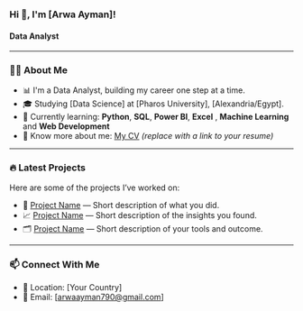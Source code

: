 ### Hi 👋, I'm [Arwa Ayman]!
#### Data Analyst

---

### 🧑‍💻 About Me

- 📊 I'm a Data Analyst, building my career one step at a time.
- 🎓 Studying [Data Science] at [Pharos University], [Alexandria/Egypt].
- 🐍 Currently learning: **Python**, **SQL**, **Power BI**,  **Excel** , **Machine Learning** and  **Web Development**
- 📃 Know more about me: [My CV](#) *(replace with a link to your resume)*

---

### 🔥 Latest Projects

Here are some of the projects I’ve worked on:
- 🧠 [Project Name](#) — Short description of what you did.
- 📈 [Project Name](#) — Short description of the insights you found.
- 🗂️ [Project Name](#) — Short description of your tools and outcome.

---

### 📫 Connect With Me

- 📍 Location: [Your Country]
- 📧 Email: [arwaayman790@gmail.com]



